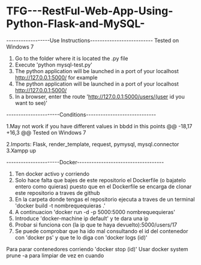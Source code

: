 # TFG---RestFul-Web-App-Using-Python-Flask-and-MySQL-
------------------Use Instructions--------------------------
Tested on Windows 7
1. Go to the folder where it is located the .py file
2. Execute 'python mysql-test.py'
3. The python application will be launched in a port of your localhost http://127.0.0.1:5000/ for example
3. The python application will be launched in a port of your localhost http://127.0.0.1:5000/
4. In a browser, enter the route 'http://127.0.0.1:5000/users/(user id you want to see)'



----------------------Conditions-----------------------------

1.May not work if you have different values in bbdd in this points
@@ -18,17 +16,3 @@ Tested on Windows 7

2.Imports: Flask, render_template, request, pymysql, mysql.connector
3.Xampp up

----------------------Docker------------------------------------
1. Ten docker activo y corriendo
2. Solo hace falta que bajes de este repositorio el Dockerfile (o bajatelo entero como quieras) puesto que en 
el Dockerfile se encarga de clonar este repositorio a traves de github
3. En la carpeta donde tengas el repositorio ejecuta a traves de un terminal 'docker build -t nombrequequieras .'
4. A continuacion 'docker run -d -p 5000:5000 nombrequequieras'
5. Introduce 'docker-machine ip default' y te dara una ip
6. Probar si funciona con (la ip que te haya devuelto):5000/users/17
7. Se puede comprobar que ha ido mal consultando el id del contenedor con 'docker ps' y que te 
lo diga con 'docker logs (id)'

Para parar contenedores corriendo 'docker stop (id)'
Usar docker system prune -a para limpiar de vez en cuando
